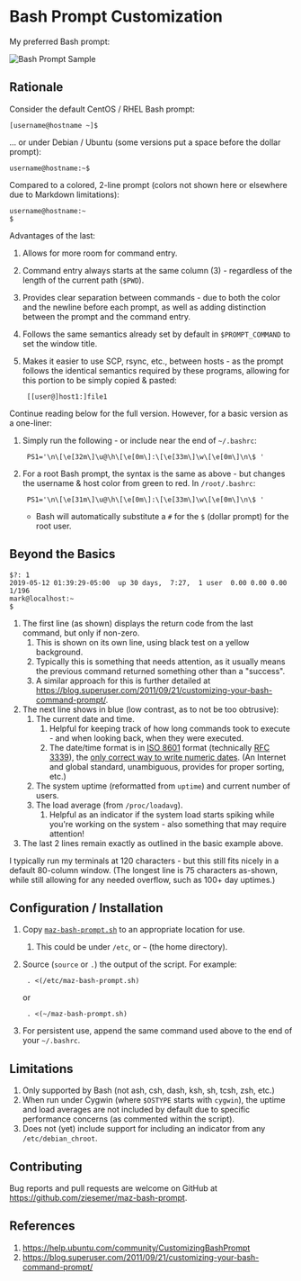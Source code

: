 # Bash Prompt Customization

My preferred Bash prompt:

![Bash Prompt Sample](Sample.png)

## Rationale

Consider the default CentOS / RHEL Bash prompt:

	[username@hostname ~]$ 

... or under Debian / Ubuntu (some versions put a space before the dollar prompt):

	username@hostname:~$ 

Compared to a colored, 2-line prompt (colors not shown here or elsewhere due to Markdown limitations):

	username@hostname:~
	$

Advantages of the last:

1. Allows for more room for command entry.
2. Command entry always starts at the same column (3) - regardless of the length of the current path (`$PWD`).
3. Provides clear separation between commands - due to both the color and the newline before each prompt, as well as adding distinction between the prompt and the command entry.
4. Follows the same semantics already set by default in `$PROMPT_COMMAND` to set the window title.
5. Makes it easier to use SCP, rsync, etc., between hosts - as the prompt follows the identical semantics required by these programs, allowing for this portion to be simply copied & pasted:

		[[user@]host1:]file1

Continue reading below for the full version.  However, for a basic version as a one-liner:

1. Simply run the following - or include near the end of `~/.bashrc`:

		PS1='\n\[\e[32m\]\u@\h\[\e[0m\]:\[\e[33m\]\w\[\e[0m\]\n\$ '

2. For a root Bash prompt, the syntax is the same as above - but changes the username & host color from green to red.  In `/root/.bashrc`:

		PS1='\n\[\e[31m\]\u@\h\[\e[0m\]:\[\e[33m\]\w\[\e[0m\]\n\$ '

	* Bash will automatically substitute a `#` for the `$` (dollar prompt) for the root user.

## Beyond the Basics

	$?: 1
	2019-05-12 01:39:29-05:00  up 30 days,  7:27,  1 user  0.00 0.00 0.00 1/196
	mark@localhost:~
	$

1. The first line (as shown) displays the return code from the last command, but only if non-zero.
	1. This is shown on its own line, using black test on a yellow background.
	2. Typically this is something that needs attention, as it usually means the previous command returned something other than a "success".
	3. A similar approach for this is further detailed at <https://blog.superuser.com/2011/09/21/customizing-your-bash-command-prompt/>.
2. The next line shows in blue (low contrast, as to not be too obtrusive):
	1. The current date and time.
		1. Helpful for keeping track of how long commands took to execute - and when looking back, when they were executed.
		2. The date/time format is in [ISO 8601](https://en.wikipedia.org/wiki/ISO_8601) format (technically [RFC 3339](https://tools.ietf.org/html/rfc3339)), the [only correct way to write numeric dates](https://xkcd.com/1179/).  (An Internet and global standard, unambiguous, provides for proper sorting, etc.)
	2. The system uptime (reformatted from `uptime`) and current number of users.
	3. The load average (from `/proc/loadavg`).
		1. Helpful as an indicator if the system load starts spiking while you're working on the system - also something that may require attention!
3. The last 2 lines remain exactly as outlined in the basic example above.

I typically run my terminals at 120 characters - but this still fits nicely in a default 80-column window.  (The longest line is 75 characters as-shown, while still allowing for any needed overflow, such as 100+ day uptimes.)

## Configuration / Installation

1. Copy [`maz-bash-prompt.sh`](maz-bash-prompt.sh) to an appropriate location for use.
	1. This could be under `/etc`, or `~` (the home directory).
2. Source (`source` or `.`) the output of the script.  For example:

		. <(/etc/maz-bash-prompt.sh)
	or

		. <(~/maz-bash-prompt.sh)
3. For persistent use, append the same command used above to the end of your `~/.bashrc`.

## Limitations

1. Only supported by Bash (not ash, csh, dash, ksh, sh, tcsh, zsh, etc.)
2. When run under Cygwin (where `$OSTYPE` starts with `cygwin`), the uptime and load averages are not included by default due to specific performance concerns (as commented within the script).
3. Does not (yet) include support for including an indicator from any `/etc/debian_chroot`.

## Contributing

Bug reports and pull requests are welcome on GitHub at <https://github.com/ziesemer/maz-bash-prompt>.

## References

1. <https://help.ubuntu.com/community/CustomizingBashPrompt>
2. <https://blog.superuser.com/2011/09/21/customizing-your-bash-command-prompt/>
